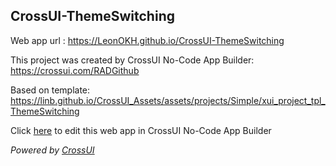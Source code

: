 ## CrossUI-ThemeSwitching
Web app url : https://LeonOKH.github.io/CrossUI-ThemeSwitching

This project was created by CrossUI No-Code App Builder: https://crossui.com/RADGithub

Based on template: https://linb.github.io/CrossUI_Assets/assets/projects/Simple/xui_project_tpl_ThemeSwitching

Click [here](https://crossui.com/RADGithub/#!from=github&owner=LeonOKH&repo=CrossUI-ThemeSwitching) to edit this web app in CrossUI No-Code App Builder

<i>Powered by [CrossUI](https://crossui.com)</i>

